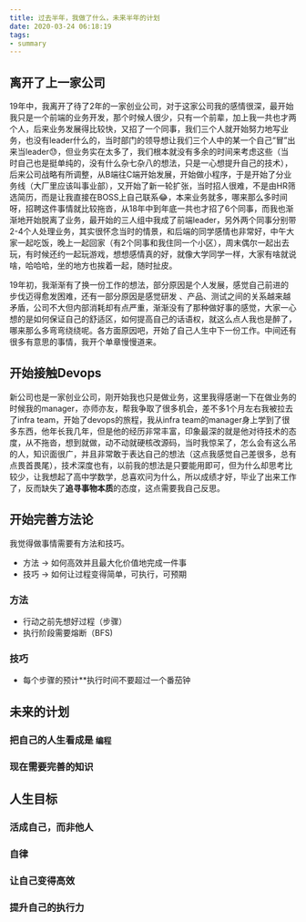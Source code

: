 ```yaml
---
title: 过去半年，我做了什么，未来半年的计划
date: 2020-03-24 06:18:19
tags:
- summary
---
```


## 离开了上一家公司
  19年中，我离开了待了2年的一家创业公司，对于这家公司我的感情很深，最开始我只是一个前端的业务开发，那个时候人很少，只有一个前辈，加上我一共也才两个人，后来业务发展得比较快，又招了一个同事，我们三个人就开始努力地写业务，也没有leader什么的，当时部门的领导想让我们三个人中的某一个自己“冒”出来当leader😓，但业务实在太多了，我们根本就没有多余的时间来考虑这些（当时自己也是挺单纯的，没有什么杂七杂八的想法，只是一心想提升自己的技术），后来公司战略有所调整，从B端往C端开始发展，开始做小程序，于是开始了分业务线（大厂里应该叫事业部），又开始了新一轮扩张，当时招人很难，不是由HR筛选简历，而是让我直接在BOSS上自己联系😂，本来业务就多，哪来那么多时间呀，招聘这件事情就比较拖沓，从18年中到年底一共也才招了6个同事，而我也渐渐地开始脱离了业务，最开始的三人组中我成了前端leader，另外两个同事分别带2-4个人处理业务，其实很怀念当时的情景，和后端的同学感情也非常好，中午大家一起吃饭，晚上一起回家（有2个同事和我住同一个小区），周末偶尔一起出去玩，有时候还约一起玩游戏，想想感情真的好，就像大学同学一样，大家有啥就说啥，哈哈哈，坐的地方也挨着一起，随时扯皮。

  19年初，我渐渐有了换一份工作的想法，部分原因是个人发展，感觉自己前进的步伐迈得愈发困难，还有一部分原因是感觉研发
 、产品、测试之间的关系越来越矛盾，公司不大但内部消耗却有点严重，渐渐没有了那种做好事的感觉，大家一心想的是如何保证自己的舒适区，如何提高自己的话语权，就这么点人我也是醉了，哪来那么多弯弯绕绕呢。各方面原因吧，开始了自己人生中下一份工作。中间还有很多有意思的事情，我开个单章慢慢道来。

## 开始接触Devops
  新公司也是一家创业公司，刚开始我也只是做业务，这里我得感谢一下在做业务的时候我的manager，亦师亦友，帮我争取了很多机会，差不多1个月左右我被拉去了infra team，开始了devops的旅程，我从infra team的manager身上学到了很多东西，他年长我几年，但是他的经历非常丰富，印象最深的就是他对待技术的态度，从不拖沓，想到就做，动不动就硬核改源码，当时我惊呆了，怎么会有这么吊的人，知识面很广，并且非常敢于表达自己的想法（这点我感觉自己差很多，总有点畏首畏尾），技术深度也有，以前我的想法是只要能用即可，但为什么却思考比较少，让我想起了高中学数学，总喜欢问为什么，所以成绩才好，毕业了出来工作了，反而缺失了**追寻事物本质**的态度，这点需要我自己反思。

## 开始完善方法论
  我觉得做事情需要有方法和技巧。

- 方法 -> 如何高效并且最大化价值地完成一件事
- 技巧 -> 如何让过程变得简单，可执行，可预期

### 方法
- 行动之前先想好过程（步骤）
- 执行阶段需要熔断（BFS)

### 技巧
- 每个步骤的预计**执行时间不要超过一个番茄钟

## 未来的计划
### 把自己的人生看成是 `编程`
### 现在需要完善的知识

## 人生目标
### 活成自己，而非他人
### 自律
### 让自己变得高效
### 提升自己的执行力

<!--stackedit_data:
eyJoaXN0b3J5IjpbMjM1MzA3NTY5XX0=
-->